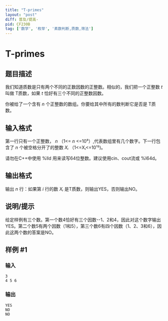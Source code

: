 ```yaml
---
title: "T-primes"
layout: "post"
diff: 普及/提高-
pid: CF230B
tag: ['数学', '枚举', '素数判断,质数,筛法']
---
```


# T-primes

## 题目描述

我们知道质数是只有两个不同的正数因数的正整数。相似的，我们把一个正整数 _t_ 叫做 T质数，如果 _t_ 恰好有三个不同的正整数因数。 

你被给了一个含有 _n_ 个正整数的数组。你要给其中所有的数判断它是否是 T质数。

## 输入格式

第一行只有一个正整数， _n_ （1<= _n_ <=10⁵）,代表数组里有几个数字。下一行包含了 _n_ 个被空格分开了的整数 _Xᵢ_ （1<=Xᵢ<=10¹²)。

请勿在C++中使用 %lld 用来读写64位整数。建议使用cin、cout流或 %I64d。

## 输出格式

输出 _n_ 行：如果第 _i_ 行的数 _Xᵢ_ 是T质数，则输出YES，否则输出NO。

## 说明/提示

给定样例有三个数。第一个数4恰好有三个因数--1、2和4，因此对这个数字输出YES。第二个数5有两个因数（1和5），第三个数6有四个因数（1、2、3和6），因此这两个数的答案是NO。

## 样例 #1

### 输入

```
3
4 5 6

```

### 输出

```
YES
NO
NO

```

